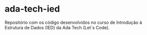 # ada-tech-ied
Repositório com os código desenvolvidos no curso de Introdução à Estrutura de Dados (IED) da Ada Tech (Let´s Code).

